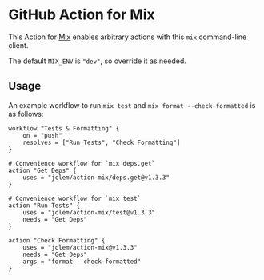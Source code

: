 # GitHub Action for Mix

This Action for [Mix](https://hexdocs.pm/mix/Mix.html) enables arbitrary actions
with this `mix` command-line client.

The default `MIX_ENV` is `"dev"`, so override it as needed.

## Usage

An example workflow to run `mix test` and `mix format --check-formatted` is as
follows:

```hcl
workflow "Tests & Formatting" {
    on = "push"
    resolves = ["Run Tests", "Check Formatting"]
}

# Convenience workflow for `mix deps.get`
action "Get Deps" {
    uses = "jclem/action-mix/deps.get@v1.3.3"
}

# Convenience workflow for `mix test`
action "Run Tests" {
    uses = "jclem/action-mix/test@v1.3.3"
    needs = "Get Deps"
}

action "Check Formatting" {
    uses = "jclem/action-mix@v1.3.3"
    needs = "Get Deps"
    args = "format --check-formatted"
}
```